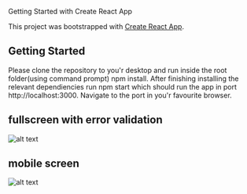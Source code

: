  Getting Started with Create React App

This project was bootstrapped with [Create React App](https://github.com/facebook/create-react-app).

## Getting Started

Please clone the repository to you'r desktop and run inside the root folder(using command prompt) npm install. After finishing installing the relevant dependiencies run npm start which should run the app in port http://localhost:3000. Navigate to the port in you'r favourite browser.

## fullscreen with error validation
![alt text](https://res.cloudinary.com/dyloyoawh/image/upload/v1617544731/full_screen_f2n6tp.png)

## mobile screen
![alt text](https://res.cloudinary.com/dyloyoawh/image/upload/v1617544730/mobile_view_e8gvdb.png)

